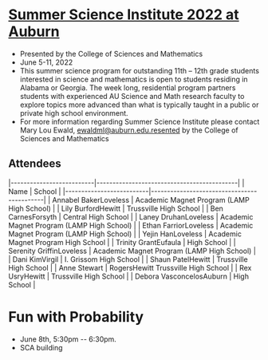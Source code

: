 # [Summer Science Institute 2022 at Auburn](https://www.auburn.edu/cosam/departments/outreach/programs/SSI/index_ssi.htm)
* Presented by the College of Sciences and Mathematics
* June 5-11, 2022
* This summer science program for outstanding 11th – 12th grade students interested in science and
  mathematics is open to students residing in Alabama or Georgia. The week long, residential program
  partners students with experienced AU Science and Math research faculty to explore topics more
  advanced than what is typically taught in a public or private high school environment.
* For more information regarding Summer Science Institute please contact Mary Lou Ewald,
  ewaldml@auburn.edu.resented by the College of Sciences and Mathematics

## Attendees

|--------------------------|--------------------------------------------|
| Name                     | School                                     |
|--------------------------|--------------------------------------------|
| Annabel BakerLoveless    | Academic Magnet Program (LAMP High School) |
| Lily BurfordHewitt       | Trussville High School                     |
| Ben CarnesForsyth        | Central High School                        |
| Laney DruhanLoveless     | Academic Magnet Program (LAMP High School) |
| Ethan FarriorLoveless    | Academic Magnet Program (LAMP High School) |
| Yejin HanLoveless        | Academic Magnet Program High School        |
| Trinity GrantEufaula     | High School                                |
| Serenity GriffinLoveless | Academic Magnet Program (LAMP High School) |
| Dani KimVirgil           | I. Grissom High School                     |
| Shaun PatelHewitt        | Trussville High School                     |
| Anne Stewart             | RogersHewitt Trussville High School        |
| Rex UsryHewitt           | Trussville High School                     |
| Debora VasconcelosAuburn | High School                                |

# Fun with Probability
* June 8th, 5:30pm -- 6:30pm.
* SCA building

